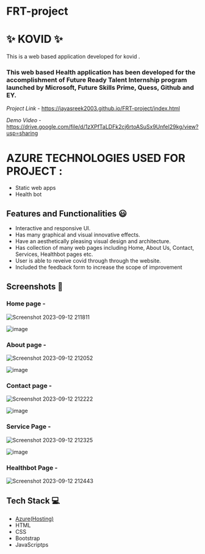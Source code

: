 # FRT-project
# ✨ KOVID  ✨

This is a web based application developed for kovid .

### This web based Health application has been developed for the accomplishment of Future Ready Talent Internship program launched by Microsoft, Future Skills Prime, Quess, Github and EY.


*Project Link* - https://jayasreek2003.github.io/FRT-project/index.html


*Demo Video* -  https://drive.google.com/file/d/1zXPfTaLDFk2cj6rtoASuSx9UnfeI29kg/view?usp=sharing





# AZURE TECHNOLOGIES USED FOR PROJECT :
- Static web apps
- Health bot


## Features and Functionalities 😃

- Interactive and responsive UI.
- Has many graphical and visual innovative effects.
- Have an aesthetically pleasing visual design and architecture.
- Has collection of many web pages including Home, About Us, Contact, Services, Healthbot pages etc.
- User is able to reveive covid through through the website.
- Included the feedback form to increase the scope of improvement 

## Screenshots 📸
### Home page -


![Screenshot 2023-09-12 211811](https://github.com/jayasreek2003/FRT-project/assets/132218255/9a327d2b-64ec-40fe-9716-6e1cd46d505b)



![image](https://github.com/jayasreek2003/FRT-project/assets/132218255/055331a7-823b-44aa-b625-52755b4a2ef5)






### About page -






![Screenshot 2023-09-12 212052](https://github.com/jayasreek2003/FRT-project/assets/132218255/becb0da0-f63a-4e08-8334-36611b4b317e)





![image](https://github.com/jayasreek2003/FRT-project/assets/132218255/c557b229-69be-48d3-b11b-362a04aabeba)





### Contact page -





![Screenshot 2023-09-12 212222](https://github.com/jayasreek2003/FRT-project/assets/132218255/4ff81f8e-661c-4856-8ee1-8d3f33de8273)



![image](https://github.com/jayasreek2003/FRT-project/assets/132218255/315ac5bb-454c-427c-a384-3e1510467ed8)




### Service Page -




![Screenshot 2023-09-12 212325](https://github.com/jayasreek2003/FRT-project/assets/132218255/7faed668-5bbe-48ca-8987-02ce4ae90365)


![image](https://github.com/jayasreek2003/FRT-project/assets/132218255/41ce52dc-6f65-4d94-af1f-bfea62cf74be)



### Healthbot Page -





![Screenshot 2023-09-12 212443](https://github.com/jayasreek2003/FRT-project/assets/132218255/6e19c652-dfa1-4353-81a7-cb0d4d9747f8)


## Tech Stack 💻

- [Azure(Hosting)](https://azure.microsoft.com/en-in/features/azure-portal/)
- HTML
- CSS
- Bootstrap
- JavaScriptps
